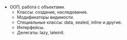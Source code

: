 * ООП, работа с объектами.
    * Классы: создание, наследование.
    * Модификаторы видимости.
    * Специальные классы: data, sealed, inline и другие.
    * Интерфейсы.
    * Делегаты: lazy, lateinit.